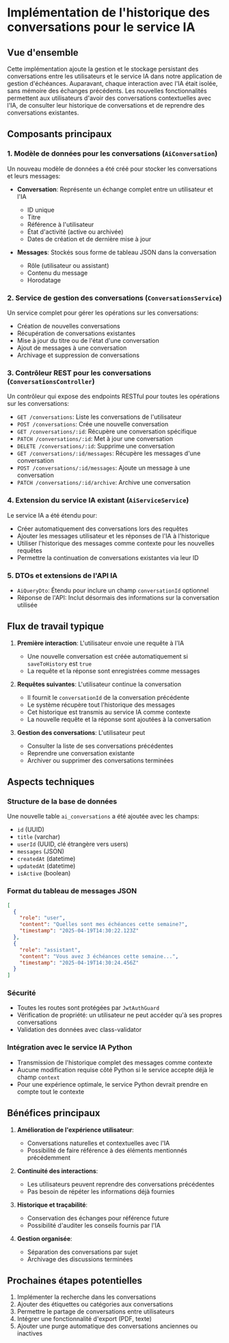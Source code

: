 # Implémentation de l'historique des conversations pour le service IA

## Vue d'ensemble

Cette implémentation ajoute la gestion et le stockage persistant des conversations entre les utilisateurs et le service IA dans notre application de gestion d'échéances. 
Auparavant, chaque interaction avec l'IA était isolée, sans mémoire des échanges précédents. 
Les nouvelles fonctionnalités permettent aux utilisateurs d'avoir des conversations contextuelles avec l'IA, de consulter leur historique de conversations et de reprendre des conversations existantes.

## Composants principaux

### 1. Modèle de données pour les conversations (`AiConversation`)

Un nouveau modèle de données a été créé pour stocker les conversations et leurs messages:

- **Conversation**: Représente un échange complet entre un utilisateur et l'IA
  - ID unique
  - Titre
  - Référence à l'utilisateur
  - État d'activité (active ou archivée)
  - Dates de création et de dernière mise à jour

- **Messages**: Stockés sous forme de tableau JSON dans la conversation
  - Rôle (utilisateur ou assistant)
  - Contenu du message
  - Horodatage

### 2. Service de gestion des conversations (`ConversationsService`)

Un service complet pour gérer les opérations sur les conversations:

- Création de nouvelles conversations
- Récupération de conversations existantes
- Mise à jour du titre ou de l'état d'une conversation
- Ajout de messages à une conversation
- Archivage et suppression de conversations

### 3. Contrôleur REST pour les conversations (`ConversationsController`)

Un contrôleur qui expose des endpoints RESTful pour toutes les opérations sur les conversations:

- `GET /conversations`: Liste les conversations de l'utilisateur
- `POST /conversations`: Crée une nouvelle conversation
- `GET /conversations/:id`: Récupère une conversation spécifique
- `PATCH /conversations/:id`: Met à jour une conversation
- `DELETE /conversations/:id`: Supprime une conversation
- `GET /conversations/:id/messages`: Récupère les messages d'une conversation
- `POST /conversations/:id/messages`: Ajoute un message à une conversation
- `PATCH /conversations/:id/archive`: Archive une conversation

### 4. Extension du service IA existant (`AiServiceService`)

Le service IA a été étendu pour:

- Créer automatiquement des conversations lors des requêtes
- Ajouter les messages utilisateur et les réponses de l'IA à l'historique
- Utiliser l'historique des messages comme contexte pour les nouvelles requêtes
- Permettre la continuation de conversations existantes via leur ID

### 5. DTOs et extensions de l'API IA

- `AiQueryDto`: Étendu pour inclure un champ `conversationId` optionnel
- Réponse de l'API: Inclut désormais des informations sur la conversation utilisée

## Flux de travail typique

1. **Première interaction**: L'utilisateur envoie une requête à l'IA
   - Une nouvelle conversation est créée automatiquement si `saveToHistory` est `true`
   - La requête et la réponse sont enregistrées comme messages

2. **Requêtes suivantes**: L'utilisateur continue la conversation
   - Il fournit le `conversationId` de la conversation précédente
   - Le système récupère tout l'historique des messages
   - Cet historique est transmis au service IA comme contexte
   - La nouvelle requête et la réponse sont ajoutées à la conversation

3. **Gestion des conversations**: L'utilisateur peut
   - Consulter la liste de ses conversations précédentes
   - Reprendre une conversation existante
   - Archiver ou supprimer des conversations terminées

## Aspects techniques

### Structure de la base de données

Une nouvelle table `ai_conversations` a été ajoutée avec les champs:
- `id` (UUID)
- `title` (varchar)
- `userId` (UUID, clé étrangère vers users)
- `messages` (JSON)
- `createdAt` (datetime)
- `updatedAt` (datetime)
- `isActive` (boolean)

### Format du tableau de messages JSON

```json
[
  {
    "role": "user",
    "content": "Quelles sont mes échéances cette semaine?",
    "timestamp": "2025-04-19T14:30:22.123Z"
  },
  {
    "role": "assistant",
    "content": "Vous avez 3 échéances cette semaine...",
    "timestamp": "2025-04-19T14:30:24.456Z"
  }
]
```

### Sécurité

- Toutes les routes sont protégées par `JwtAuthGuard`
- Vérification de propriété: un utilisateur ne peut accéder qu'à ses propres conversations
- Validation des données avec class-validator

### Intégration avec le service IA Python

- Transmission de l'historique complet des messages comme contexte
- Aucune modification requise côté Python si le service accepte déjà le champ `context`
- Pour une expérience optimale, le service Python devrait prendre en compte tout le contexte

## Bénéfices principaux

1. **Amélioration de l'expérience utilisateur**:
   - Conversations naturelles et contextuelles avec l'IA
   - Possibilité de faire référence à des éléments mentionnés précédemment

2. **Continuité des interactions**:
   - Les utilisateurs peuvent reprendre des conversations précédentes
   - Pas besoin de répéter les informations déjà fournies

3. **Historique et traçabilité**:
   - Conservation des échanges pour référence future
   - Possibilité d'auditer les conseils fournis par l'IA

4. **Gestion organisée**:
   - Séparation des conversations par sujet
   - Archivage des discussions terminées

## Prochaines étapes potentielles

1. Implémenter la recherche dans les conversations
2. Ajouter des étiquettes ou catégories aux conversations
3. Permettre le partage de conversations entre utilisateurs
4. Intégrer une fonctionnalité d'export (PDF, texte)
5. Ajouter une purge automatique des conversations anciennes ou inactives